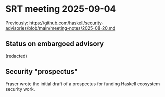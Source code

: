 # SRT meeting 2025-09-04

Previously:
https://github.com/haskell/security-advisories/blob/main/meeting-notes/2025-08-20.md

## Status on embargoed advisory
(redacted)

## Security "prospectus"

Fraser wrote the initial draft of a prospectus for funding Haskell ecosystem security work.
